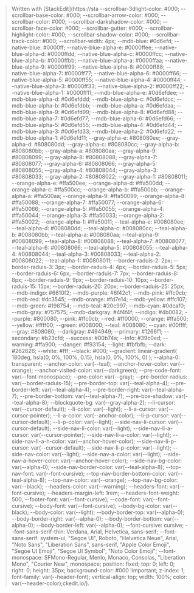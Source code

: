 


> Written with [StackEdit](https://sta    --scrollbar-3dlight-color: #000;
    --scrollbar-base-color: #000;
    --scrollbar-arrow-color: #000;
    --scrollbar-color: #000;
    --scrollbar-darkshadow-color: #000;
    --scrollbar-face-color: #000;
    --scrollbar-gutter: #000;
    --scrollbar-highlight-color: #000;
    --scrollbar-shadow-color: #000;
    --scrollbar-track-color: #000;
    --scrollbar-width: 4px;
    --mdb-blue: #0d6efd;
    --native-blue: #0000ff;
    --native-blue-alpha-e: #0000ffee;
    --native-blue-alpha-d: #0000ffdd;
    --native-blue-alpha-c: #0000ffcc;
    --native-blue-alpha-b: #0000ffbb;
    --native-blue-alpha-a: #0000ffaa;
    --native-blue-alpha-9: #0000ff99;
    --native-blue-alpha-8: #0000ff88;
    --native-blue-alpha-7: #0000ff77;
    --native-blue-alpha-6: #0000ff66;
    --native-blue-alpha-5: #0000ff55;
    --native-blue-alpha-4: #0000ff44;
    --native-blue-alpha-3: #0000ff33;
    --native-blue-alpha-2: #0000ff22;
    --native-blue-alpha-1: #0000ff11;
    --mdb-blue-alpha-e: #0d6efdee;
    --mdb-blue-alpha-d: #0d6efddd;
    --mdb-blue-alpha-c: #0d6efdcc;
    --mdb-blue-alpha-b: #0d6efdbb;
    --mdb-blue-alpha-a: #0d6efdaa;
    --mdb-blue-alpha-9: #0d6efd99;
    --mdb-blue-alpha-8: #0d6efd88;
    --mdb-blue-alpha-7: #0d6efd77;
    --mdb-blue-alpha-6: #0d6efd66;
    --mdb-blue-alpha-5: #0d6efd55;
    --mdb-blue-alpha-4: #0d6efd44;
    --mdb-blue-alpha-3: #0d6efd33;
    --mdb-blue-alpha-2: #0d6efd22;
    --mdb-blue-alpha-1: #0d6efd11;
    --gray-alpha-e: #808080ee;
    --gray-alpha-d: #808080dd;
    --gray-alpha-c: #808080cc;
    --gray-alpha-b: #808080bb;
    --gray-alpha-a: #808080aa;
    --gray-alpha-9: #80808099;
    --gray-alpha-8: #80808088;
    --gray-alpha-7: #80808077;
    --gray-alpha-6: #80808066;
    --gray-alpha-5: #80808055;
    --gray-alpha-4: #80808044;
    --gray-alpha-3: #80808033;
    --gray-alpha-2: #80808022;
    --gray-alpha-1: #80808011;
    --orange-alpha-e: #ffa500ee;
    --orange-alpha-d: #ffa500dd;
    --orange-alpha-c: #ffa500cc;
    --orange-alpha-b: #ffa500bb;
    --orange-alpha-a: #ffa500aa;
    --orange-alpha-9: #ffa50099;
    --orange-alpha-8: #ffa50088;
    --orange-alpha-7: #ffa50077;
    --orange-alpha-6: #ffa50066;
    --orange-alpha-5: #ffa50055;
    --orange-alpha-4: #ffa50044;
    --orange-alpha-3: #ffa50033;
    --orange-alpha-2: #ffa50022;
    --orange-alpha-1: #ffa50011;
    --teal-alpha-e: #008080ee;
    --teal-alpha-d: #008080dd;
    --teal-alpha-c: #008080cc;
    --teal-alpha-b: #008080bb;
    --teal-alpha-a: #008080aa;
    --teal-alpha-9: #00808099;
    --teal-alpha-8: #00808088;
    --teal-alpha-7: #00808077;
    --teal-alpha-6: #00808066;
    --teal-alpha-5: #00808055;
    --teal-alpha-4: #00808044;
    --teal-alpha-3: #00808033;
    --teal-alpha-2: #00808022;
    --teal-alpha-1: #00808011;
    --border-raduis-2: 2px;
    --border-raduis-3: 3px;
    --border-raduis-4: 4px;
    --border-raduis-5: 5px;
    --border-raduis-6: 6px;
    --border-raduis-7: 7px;
    --border-raduis-8: 8px;
    --border-raduis-9: 9px;
    --border-raduis-10: 10px;
    --border-raduis-15: 15px;
    --border-raduis-20: 20px;
    --border-raduis-25: 25px;
    --mdb-indigo: #6610f2;
    --mdb-purple: #6f42c1;
    --mdb-pink: #ffc0cb;
    --mdb-red: #dc3545;
    --mdb-orange: #fd7e14;
    --mdb-yellow: #ffc107;
    --mdb-green: #198754;
    --mdb-teal: #20c997;
    --mdb-cyan: #0dcaf0;
    --mdb-gray: #757575;
    --mdb-darkgray: #4f4f4f;
    --indigo: #4b0082;
    --purple: #800080;
    --pink: #ffc0cb;
    --red: #ff0000;
    --orange: #ffa500;
    --yellow: #ffff00;
    --green: #008000;
    --teal: #008080;
    --cyan: #00ffff;
    --gray: #808080;
    --darkgray: #494949;
    --primary: #1266f1;
    --secondary: #b23cfd;
    --success: #00b74a;
    --info: #39c0ed;
    --warning: #ffa900;
    --danger: #f93154;
    --light: #fbfbfb;
    --dark: #262626;
    --white: #fff;
    --black: #000;
    --gradient: linear-gradient(
    180deg,
    hsla(0, 0%, 100%, 0.15),
    hsla(0, 0%, 100%, 0)
  );
    --alpha-0: transparent;
    --anchor-color: var(--teal);
    --anchor-hover-color: var(--orange);
    --anchor-visited-color: var(--darkgreen);
    --pre-code-font: var(--font-monospace);
    --pre-color: var(--gray);
    --pre-border-radius: var(--border-raduis-15);
    --pre-border-top: var(--teal-alpha-4);
    --pre-border-left: var(--teal-alpha-4);
    --pre-border-right: var(--teal-alpha-7);
    --pre-border-bottom: var(--teal-alpha-7);
    --pre-box-shadow: var(--teal-alpha-8);
    --blockquote-bg: var(--gray-alpha-2);
    --li-cursor: var(--cursor-default);
    --li-color: var(--light);
    --li-a-cursor: var(--cursor-pointer);
    --li-a-color: var(--anchor-color);
    --li-p-cursor: var(--cursor-default);
    --li-p-color: var(--light);
    --side-nav-li-cursor: var(--cursor-default);
    --side-nav-li-color: var(--light);
    --side-nav-li-a-cursor: var(--cursor-pointer);
    --side-nav-li-a-color: var(--light);
    --side-nav-li-a-h-color: var(--anchor-hover-color);
    --side-nav-li-p-cursor: var(--cursor-default);
    --side-nav-li-p-color: var(--light);
    --side-nav-color: var(--light);
    --side-nav-a-color: var(--light);
    --side-nav-a-hover-color: var(--anchor-hover-color);
    --side-nav-bg-color: var(--alpha-0);
    --side-nav-border-color: var(--teal-alpha-8);
    --top-nav-font: var(--font-cursive);
    --top-nav-border-bottom-color: var(--teal-alpha-8);
    --top-nav-color: var(--orange);
    --top-nav-bg-color: var(--black);
    --headers-color: var(--warning);
    --headers-font: var(--font-cursive);
    --headers-margin-left: 1rem;
    --headers-font-weight: 500;
    --footer-font: var(--font-cursive);
    --code-font: var(--font-cursive);
    --body-font: var(--font-cursive);
    --body-bg-color: var(--black);
    --body-color: var(--light);
    --body-border-top: var(--alpha-0);
    --body-border-right: var(--alpha-0);
    --body-border-bottom: var(--alpha-0);
    --body-border-left: var(--alpha-0);
    --font-cursive: cursive;
    --font-sans-serif-thin: Verdana, Arial, Helvetica, sans-serif;
    --font-sans-serif: system-ui, "Segoe UI", Roboto, "Helvetica Neue", Arial,
    "Noto Sans", "Liberation Sans", sans-serif, "Apple Color Emoji",
    "Segoe UI Emoji", "Segoe UI Symbol", "Noto Color Emoji";
    --font-monospace: SFMono-Regular, Menlo, Monaco, Consolas, "Liberation Mono",
    "Courier New", monospace;
    position: fixed;
    top: 0;
    left: 0;
    right: 0;
    height: 35px;
    background-color: #000 !important;
    z-index: 1;
    font-family: var(--header-font);
    vertical-align: top;
    width: 100%;
    color: var(--header-color);ckedit.io/).
<!--stackedit_data:
eyJoaXN0b3J5IjpbLTEwMTkzNzk2MF19
-->